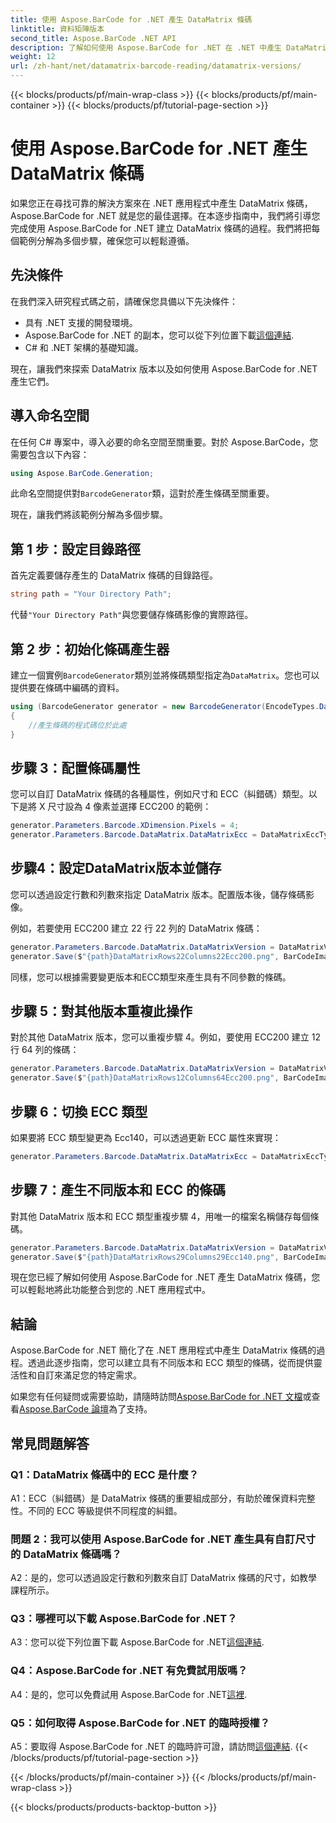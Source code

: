 ```yaml
---
title: 使用 Aspose.BarCode for .NET 產生 DataMatrix 條碼
linktitle: 資料矩陣版本
second_title: Aspose.BarCode .NET API
description: 了解如何使用 Aspose.BarCode for .NET 在 .NET 中產生 DataMatrix 條碼。自訂尺寸、ECC 支援等等。
weight: 12
url: /zh-hant/net/datamatrix-barcode-reading/datamatrix-versions/
---
```


{{< blocks/products/pf/main-wrap-class >}}
{{< blocks/products/pf/main-container >}}
{{< blocks/products/pf/tutorial-page-section >}}

# 使用 Aspose.BarCode for .NET 產生 DataMatrix 條碼

如果您正在尋找可靠的解決方案來在 .NET 應用程式中產生 DataMatrix 條碼，Aspose.BarCode for .NET 就是您的最佳選擇。在本逐步指南中，我們將引導您完成使用 Aspose.BarCode for .NET 建立 DataMatrix 條碼的過程。我們將把每個範例分解為多個步驟，確保您可以輕鬆遵循。

## 先決條件

在我們深入研究程式碼之前，請確保您具備以下先決條件：
- 具有 .NET 支援的開發環境。
-  Aspose.BarCode for .NET 的副本，您可以從下列位置下載[這個連結](https://releases.aspose.com/barcode/net/).
- C# 和 .NET 架構的基礎知識。

現在，讓我們來探索 DataMatrix 版本以及如何使用 Aspose.BarCode for .NET 產生它們。

## 導入命名空間

在任何 C# 專案中，導入必要的命名空間至關重要。對於 Aspose.BarCode，您需要包含以下內容：

```csharp
using Aspose.BarCode.Generation;
```

此命名空間提供對`BarcodeGenerator`類，這對於產生條碼至關重要。

現在，讓我們將該範例分解為多個步驟。

## 第 1 步：設定目錄路徑

首先定義要儲存產生的 DataMatrix 條碼的目錄路徑。

```csharp
string path = "Your Directory Path";
```

代替`"Your Directory Path"`與您要儲存條碼影像的實際路徑。

## 第 2 步：初始化條碼產生器

建立一個實例`BarcodeGenerator`類別並將條碼類型指定為`DataMatrix`。您也可以提供要在條碼中編碼的資料。

```csharp
using (BarcodeGenerator generator = new BarcodeGenerator(EncodeTypes.DataMatrix, "Åspóse.Barcóde©"))
{
    //產生條碼的程式碼位於此處
}
```

## 步驟 3：配置條碼屬性

您可以自訂 DataMatrix 條碼的各種屬性，例如尺寸和 ECC（糾錯碼）類型。以下是將 X 尺寸設為 4 像素並選擇 ECC200 的範例：

```csharp
generator.Parameters.Barcode.XDimension.Pixels = 4;
generator.Parameters.Barcode.DataMatrix.DataMatrixEcc = DataMatrixEccType.Ecc200;
```

## 步驟4：設定DataMatrix版本並儲存

您可以透過設定行數和列數來指定 DataMatrix 版本。配置版本後，儲存條碼影像。

例如，若要使用 ECC200 建立 22 行 22 列的 DataMatrix 條碼：

```csharp
generator.Parameters.Barcode.DataMatrix.DataMatrixVersion = DataMatrixVersion.ECC200_22x22;
generator.Save($"{path}DataMatrixRows22Columns22Ecc200.png", BarCodeImageFormat.Png);
```

同樣，您可以根據需要變更版本和ECC類型來產生具有不同參數的條碼。

## 步驟 5：對其他版本重複此操作

對於其他 DataMatrix 版本，您可以重複步驟 4。例如，要使用 ECC200 建立 12 行 64 列的條碼：

```csharp
generator.Parameters.Barcode.DataMatrix.DataMatrixVersion = DataMatrixVersion.DMRE_12x64;
generator.Save($"{path}DataMatrixRows12Columns64Ecc200.png", BarCodeImageFormat.Png);
```

## 步驟 6：切換 ECC 類型

如果要將 ECC 類型變更為 Ecc140，可以透過更新 ECC 屬性來實現：

```csharp
generator.Parameters.Barcode.DataMatrix.DataMatrixEcc = DataMatrixEccType.Ecc140;
```

## 步驟 7：產生不同版本和 ECC 的條碼

對其他 DataMatrix 版本和 ECC 類型重複步驟 4，用唯一的檔案名稱儲存每個條碼。

```csharp
generator.Parameters.Barcode.DataMatrix.DataMatrixVersion = DataMatrixVersion.ECC000_140_29x29;
generator.Save($"{path}DataMatrixRows29Columns29Ecc140.png", BarCodeImageFormat.Png);
```

現在您已經了解如何使用 Aspose.BarCode for .NET 產生 DataMatrix 條碼，您可以輕鬆地將此功能整合到您的 .NET 應用程式中。

## 結論

Aspose.BarCode for .NET 簡化了在 .NET 應用程式中產生 DataMatrix 條碼的過程。透過此逐步指南，您可以建立具有不同版本和 ECC 類型的條碼，從而提供靈活性和自訂來滿足您的特定需求。

如果您有任何疑問或需要協助，請隨時訪問[Aspose.BarCode for .NET 文檔](https://reference.aspose.com/barcode/net/)或查看[Aspose.BarCode 論壇](https://forum.aspose.com/c/barcode/13)為了支持。

## 常見問題解答

### Q1：DataMatrix 條碼中的 ECC 是什麼？

A1：ECC（糾錯碼）是 DataMatrix 條碼的重要組成部分，有助於確保資料完整性。不同的 ECC 等級提供不同程度的糾錯。

### 問題 2：我可以使用 Aspose.BarCode for .NET 產生具有自訂尺寸的 DataMatrix 條碼嗎？

A2：是的，您可以透過設定行數和列數來自訂 DataMatrix 條碼的尺寸，如教學課程所示。

### Q3：哪裡可以下載 Aspose.BarCode for .NET？

 A3：您可以從下列位置下載 Aspose.BarCode for .NET[這個連結](https://releases.aspose.com/barcode/net/).

### Q4：Aspose.BarCode for .NET 有免費試用版嗎？

 A4：是的，您可以免費試用 Aspose.BarCode for .NET[這裡](https://releases.aspose.com/).

### Q5：如何取得 Aspose.BarCode for .NET 的臨時授權？

 A5：要取得 Aspose.BarCode for .NET 的臨時許可證，請訪問[這個連結](https://purchase.aspose.com/temporary-license/).
{{< /blocks/products/pf/tutorial-page-section >}}

{{< /blocks/products/pf/main-container >}}
{{< /blocks/products/pf/main-wrap-class >}}

{{< blocks/products/products-backtop-button >}}
